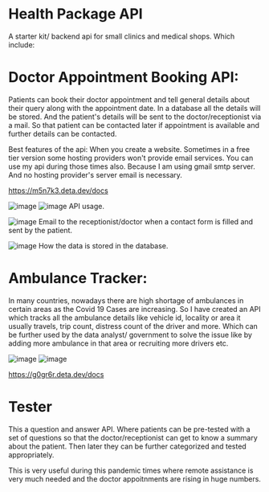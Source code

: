 # Health Package API
A starter kit/ backend api for small clinics and medical shops. 
Which include:

# Doctor Appointment Booking API:

Patients can book their doctor appointment and tell general details about their query along with the appointment date.
In a database all the details will be stored. And the patient's details will be sent to the doctor/receptionist via a mail.
So that patient can be contacted later if appointment is available and further details can be contacted.

Best features of the api:
When you create a website. Sometimes in a free tier version some hosting providers won't provide email services.
You can use my api during those times also. Because I am using gmail smtp server. And no hosting provider's server email is necessary.

https://m5n7k3.deta.dev/docs


![image](https://user-images.githubusercontent.com/73742827/132956786-1347f7a8-40ce-4a06-90b1-7f471927f95b.png)
![image](https://user-images.githubusercontent.com/73742827/132956816-a6e06c4e-df03-44a2-bc34-a761811b4360.png)
API usage.

![image](https://user-images.githubusercontent.com/73742827/132956827-cf835ee4-18e1-446b-8754-3c565437e912.png)
Email to the receptionist/doctor when a contact form is filled and sent by the patient.

![image](https://user-images.githubusercontent.com/73742827/132956908-b246defa-86a5-45e5-ac0e-e7cf683fe361.png)
How the data is stored in the database.


# Ambulance Tracker:
In many countries, nowadays there are high shortage of ambulances in certain areas as the Covid 19 Cases are increasing.
So I have created an API which tracks all the ambulance details like vehicle id, locality or area it usually travels, trip count, distress count of the driver and more.
Which can be further used by the data analyst/ government to solve the issue like by adding more ambulance in that area or recruiting more drivers etc.

![image](https://user-images.githubusercontent.com/73742827/132957063-68035266-bcb9-425d-86f9-90ba55a49532.png)
![image](https://user-images.githubusercontent.com/73742827/132957102-c00900ae-c3cc-4c54-84e8-3a6c637501cb.png)


https://g0gr6r.deta.dev/docs


# Tester
This a question and answer API. Where patients can be pre-tested with a set of questions so that the doctor/receptionist can get to know a summary about the patient.
Then later they can be further categorized and tested appropriately.

This is very useful during this pandemic times where remote assistance is very much needed and the doctor appoitnments are rising in huge numbers.
